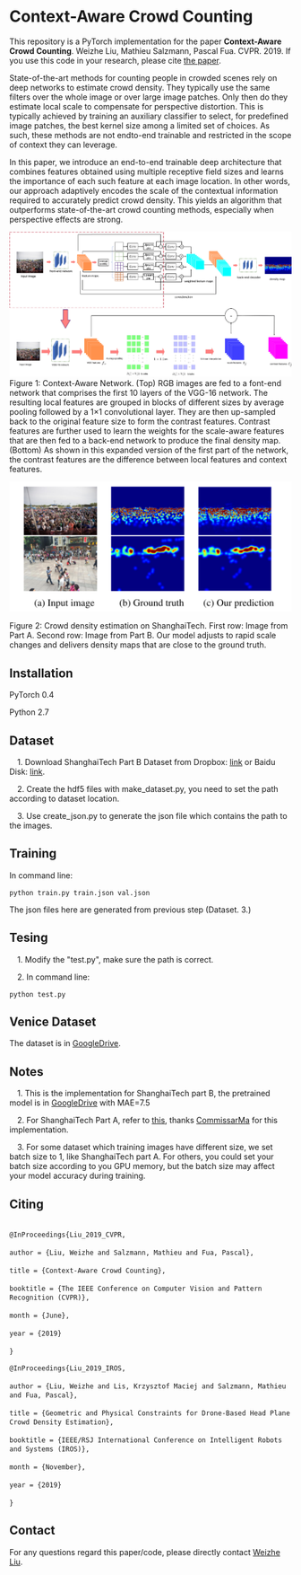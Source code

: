 # Context-Aware Crowd Counting

This repository is a PyTorch implementation for the paper **Context-Aware Crowd Counting**. Weizhe Liu, Mathieu Salzmann, Pascal Fua. CVPR. 2019. If you use this code in your research, please cite
[the paper](http://openaccess.thecvf.com/content_CVPR_2019/papers/Liu_Context-Aware_Crowd_Counting_CVPR_2019_paper.pdf).

State-of-the-art methods for counting people in crowded scenes rely on deep networks to estimate crowd density. They typically use the same filters over the whole image or over large image patches. Only then do they estimate local scale to compensate for perspective distortion. This is typically achieved by training an auxiliary classifier to select, for predefined image patches, the best kernel size among a limited set of choices. As such, these methods are not endto-end trainable and restricted in the scope of context they can leverage.

In this paper, we introduce an end-to-end trainable deep architecture that combines features obtained using multiple receptive field sizes and learns the importance of each such feature at each image location. In other words, our approach adaptively encodes the scale of the contextual information required to accurately predict crowd density. This yields an algorithm that outperforms state-of-the-art crowd counting methods, especially when perspective effects are strong.

![](./images/model.png)
Figure 1: Context-Aware Network. (Top) RGB images are fed to a font-end network that comprises the first 10 layers of the VGG-16
network. The resulting local features are grouped in blocks of different sizes by average pooling followed by a 1×1 convolutional layer.
They are then up-sampled back to the original feature size to form the contrast features. Contrast features are further used to learn the
weights for the scale-aware features that are then fed to a back-end network to produce the final density map. (Bottom) As shown in this
expanded version of the first part of the network, the contrast features are the difference between local features and context features.

![](./images/prediction.png)

Figure 2: Crowd density estimation on ShanghaiTech. First
row: Image from Part A. Second row: Image from Part B. Our
model adjusts to rapid scale changes and delivers density maps
that are close to the ground truth.

## Installation
PyTorch 0.4

Python 2.7

## Dataset

&emsp;1. Download ShanghaiTech Part B Dataset from
Dropbox: [link](https://www.dropbox.com/s/fipgjqxl7uj8hd5/ShanghaiTech.zip?dl=0) or Baidu Disk: [link](http://pan.baidu.com/s/1nuAYslz).  

&emsp;2. Create the hdf5 files with make_dataset.py, you need to set the path according to dataset location.

&emsp;3. Use create_json.py to generate the json file which contains the path to the images.

## Training
In command line:

```
python train.py train.json val.json

``` 

The json files here are generated from previous step (Dataset. 3.)

## Tesing
&emsp;1. Modify the "test.py", make sure the path is correct.

&emsp;2. In command line:

```
python test.py

``` 

## Venice Dataset
The dataset is in [GoogleDrive](https://drive.google.com/file/d/15PUf7C3majy-BbWJSSHaXUlot0SUh3mJ/view).

## Notes

&emsp;1. This is the implementation for ShanghaiTech part B, the pretrained model is in [GoogleDrive](https://drive.google.com/file/d/1meuY_nfcABvsPFG1rXZEpAxcjnk0L9M1/view?usp=sharing) with MAE=7.5


&emsp;2. For ShanghaiTech Part A, refer to [this](https://github.com/CommissarMa/Context-Aware_Crowd_Counting-pytorch), thanks [CommissarMa](https://github.com/CommissarMa) for this implementation.

 &emsp;3. For some dataset which training images have different size, we set batch size to 1, like ShanghaiTech part A. For others, you could set your batch size according to you GPU memory, but the batch size may affect your model accuracy during training.
 
## Citing

``` 

@InProceedings{Liu_2019_CVPR,

author = {Liu, Weizhe and Salzmann, Mathieu and Fua, Pascal},

title = {Context-Aware Crowd Counting},

booktitle = {The IEEE Conference on Computer Vision and Pattern Recognition (CVPR)},

month = {June},

year = {2019}

}

``` 

``` 
@InProceedings{Liu_2019_IROS,

author = {Liu, Weizhe and Lis, Krzysztof Maciej and Salzmann, Mathieu and Fua, Pascal},

title = {Geometric and Physical Constraints for Drone-Based Head Plane Crowd Density Estimation},

booktitle = {IEEE/RSJ International Conference on Intelligent Robots and Systems (IROS)},

month = {November},

year = {2019}

}

``` 

## Contact

For any questions regard this paper/code, please directly contact [Weizhe Liu](mailto:weizhe.liu@epfl.ch).

